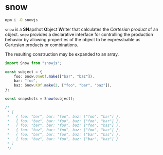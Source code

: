 # snow

```sh
npm i -D snowjs
```

`snow` is a **SN**apshot **O**bject **W**riter that calculates the _Cartesian product_ of an object. `snow` provides a declarative interface for controlling the production behavior by allowing properties of the object to be expressbable as Cartesian products or combinations.

The resulting construction may be expanded to an array.

```typescript
import Snow from "snowjs";

const subject = {
	foo: Snow.OneOf.make(["bar", "baz"]),
	bar: "foo",
	baz: Snow.KOf.make(2, ["foo", "bar", "baz"]),
};

const snapshots = Snow(subject);

/*
 * [
 *   { foo: "bar", bar: "foo", baz: ["foo", "bar"] },
 *   { foo: "baz", bar: "foo", baz: ["foo", "bar"] },
 *   { foo: "bar", bar: "foo", baz: ["foo", "baz"] },
 *   { foo: "baz", bar: "foo", baz: ["foo", "baz"] },
 *   { foo: "bar", bar: "foo", baz: ["bar", "baz"] },
 *   { foo: "baz", bar: "foo", baz: ["bar", "baz"] }
 * ]
 */
```
